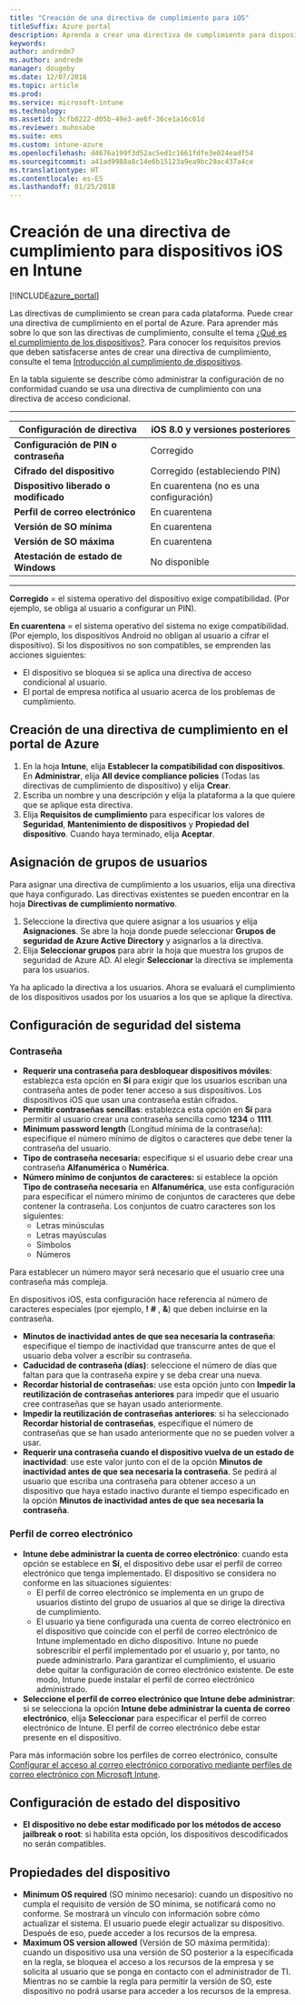 ```yaml
---
title: "Creación de una directiva de cumplimiento para iOS"
titleSuffix: Azure portal
description: Aprenda a crear una directiva de cumplimiento para dispositivos iOS.
keywords: 
author: andredm7
ms.author: andredm
manager: dougeby
ms.date: 12/07/2016
ms.topic: article
ms.prod: 
ms.service: microsoft-intune
ms.technology: 
ms.assetid: 3cfb8222-d05b-49e3-ae6f-36ce1a16c61d
ms.reviewer: muhosabe
ms.suite: ems
ms.custom: intune-azure
ms.openlocfilehash: d4676a199f3d52ac5ed1c1661fdfe3e024eadf54
ms.sourcegitcommit: a41ad9988a8c14e6b15123a9ea9bc29ac437a4ce
ms.translationtype: HT
ms.contentlocale: es-ES
ms.lasthandoff: 01/25/2018
---
```

# <a name="how-to-create-a-device-compliance-policy-for-ios-devices-in-intune"></a>Creación de una directiva de cumplimiento para dispositivos iOS en Intune


[!INCLUDE[azure_portal](./includes/azure_portal.md)]

Las directivas de cumplimiento se crean para cada plataforma.  Puede crear una directiva de cumplimiento en el portal de Azure. Para aprender más sobre lo que son las directivas de cumplimiento, consulte el tema [¿Qué es el cumplimiento de los dispositivos?](device-compliance.md). Para conocer los requisitos previos que deben satisfacerse antes de crear una directiva de cumplimiento, consulte el tema [Introducción al cumplimiento de dispositivos](device-compliance-get-started.md).

En la tabla siguiente se describe cómo administrar la configuración de no conformidad cuando se usa una directiva de cumplimiento con una directiva de acceso condicional.

-------------------------------


| **Configuración de directiva** | **iOS 8.0 y versiones posteriores** |
| --- | --- |
| **Configuración de PIN o contraseña** | Corregido |   
| **Cifrado del dispositivo** | Corregido (estableciendo PIN) |
| **Dispositivo liberado o modificado** | En cuarentena (no es una configuración)
| **Perfil de correo electrónico** | En cuarentena |
|**Versión de SO mínima** | En cuarentena |
| **Versión de SO máxima** | En cuarentena |  
| **Atestación de estado de Windows** | No disponible |  
----------------------------


**Corregido** = el sistema operativo del dispositivo exige compatibilidad. (Por ejemplo, se obliga al usuario a configurar un PIN).

**En cuarentena** = el sistema operativo del sistema no exige compatibilidad. (Por ejemplo, los dispositivos Android no obligan al usuario a cifrar el dispositivo). Si los dispositivos no son compatibles, se emprenden las acciones siguientes:

- El dispositivo se bloquea si se aplica una directiva de acceso condicional al usuario.
- El portal de empresa notifica al usuario acerca de los problemas de cumplimiento.

## <a name="create-a-compliance-policy-in-the-azure-portal"></a>Creación de una directiva de cumplimiento en el portal de Azure

1. En la hoja **Intune**, elija **Establecer la compatibilidad con dispositivos**. En **Administrar**, elija **All device compliance policies** (Todas las directivas de cumplimiento de dispositivo) y elija **Crear**.
2. Escriba un nombre y una descripción y elija la plataforma a la que quiere que se aplique esta directiva.
3. Elija **Requisitos de cumplimiento** para especificar los valores de **Seguridad**, **Mantenimiento de dispositivos** y **Propiedad del dispositivo**. Cuando haya terminado, elija **Aceptar**.

<!--- 4. Choose **Actions for noncompliance** to say what actions should happen when a device is determined as noncompliant with this policy.
5. In the **Actions for noncompliance** blade, choose **Add** to create a new action.  The action parameters blade allows you to specify the action, email recipients that should receive the notification in addition to the user of the device, and the content of the notification that you want to send.
7. The message template option allows you to create several custom emails depending on when the action is set to take. For example, you can create a message for notifications that are sent for the first time and a different message for final warning before access is blocked. The custom messages that you create can be used for all your device compliance policy.
7. Specify the **Grace period** which determines when that action to take place.  For example, you may want to send a notification as soon as the device is evaluated as noncompliant, but allow some time before enforcing the conditional access policy to block access to company resources like SharePoint online.
8. Choose **Add** to finish creating the action.
9. You can create multiple actions and the sequence in which they should occur. Choose **Ok** when you are finished creating all the actions.--->

## <a name="assign-user-groups"></a>Asignación de grupos de usuarios

Para asignar una directiva de cumplimiento a los usuarios, elija una directiva que haya configurado. Las directivas existentes se pueden encontrar en la hoja **Directivas de cumplimiento normativo**.

1. Seleccione la directiva que quiere asignar a los usuarios y elija **Asignaciones**. Se abre la hoja donde puede seleccionar **Grupos de seguridad de Azure Active Directory** y asignarlos a la directiva.
2. Elija **Seleccionar grupos** para abrir la hoja que muestra los grupos de seguridad de Azure AD.  Al elegir **Seleccionar** la directiva se implementa para los usuarios.

Ya ha aplicado la directiva a los usuarios.  Ahora se evaluará el cumplimiento de los dispositivos usados por los usuarios a los que se aplique la directiva.

<!---## Compliance policy settings--->

## <a name="system-security-settings"></a>Configuración de seguridad del sistema

### <a name="password"></a>Contraseña

- **Requerir una contraseña para desbloquear dispositivos móviles**: establezca esta opción en **Sí** para exigir que los usuarios escriban una contraseña antes de poder tener acceso a sus dispositivos. Los dispositivos iOS que usan una contraseña están cifrados.
- **Permitir contraseñas sencillas**: establezca esta opción en **Sí** para permitir al usuario crear una contraseña sencilla como **1234** o **1111**.
- **Minimum password length** (Longitud mínima de la contraseña): especifique el número mínimo de dígitos o caracteres que debe tener la contraseña del usuario.
- **Tipo de contraseña necesaria:** especifique si el usuario debe crear una contraseña **Alfanumérica** o **Numérica**.
- **Número mínimo de conjuntos de caracteres:** si establece la opción **Tipo de contraseña necesaria** en **Alfanumérica**, use esta configuración para especificar el número mínimo de conjuntos de caracteres que debe contener la contraseña. Los conjuntos de cuatro caracteres son los siguientes:
  - Letras minúsculas
  - Letras mayúsculas
  - Símbolos
  - Números

Para establecer un número mayor será necesario que el usuario cree una contraseña más compleja.

En dispositivos iOS, esta configuración hace referencia al número de caracteres especiales (por ejemplo, **!** **#** , **&amp;**) que deben incluirse en la contraseña.

- **Minutos de inactividad antes de que sea necesaria la contraseña**: especifique el tiempo de inactividad que transcurre antes de que el usuario deba volver a escribir su contraseña.
- **Caducidad de contraseña (días)**: seleccione el número de días que faltan para que la contraseña expire y se deba crear una nueva.
- **Recordar historial de contraseñas:** use esta opción junto con **Impedir la reutilización de contraseñas anteriores** para impedir que el usuario cree contraseñas que se hayan usado anteriormente.
- **Impedir la reutilización de contraseñas anteriores**: si ha seleccionado **Recordar historial de contraseñas**, especifique el número de contraseñas que se han usado anteriormente que no se pueden volver a usar.
- **Requerir una contraseña cuando el dispositivo vuelva de un estado de inactividad**: use este valor junto con el de la opción **Minutos de inactividad antes de que sea necesaria la contraseña**. Se pedirá al usuario que escriba una contraseña para obtener acceso a un dispositivo que haya estado inactivo durante el tiempo especificado en la opción **Minutos de inactividad antes de que sea necesaria la contraseña**.

### <a name="email-profile"></a>Perfil de correo electrónico

- **Intune debe administrar la cuenta de correo electrónico**: cuando esta opción se establece en **Sí**, el dispositivo debe usar el perfil de correo electrónico que tenga implementado. El dispositivo se considera no conforme en las situaciones siguientes:
  - El perfil de correo electrónico se implementa en un grupo de usuarios distinto del grupo de usuarios al que se dirige la directiva de cumplimiento.
  - El usuario ya tiene configurada una cuenta de correo electrónico en el dispositivo que coincide con el perfil de correo electrónico de Intune implementado en dicho dispositivo. Intune no puede sobrescribir el perfil implementado por el usuario y, por tanto, no puede administrarlo. Para garantizar el cumplimiento, el usuario debe quitar la configuración de correo electrónico existente. De este modo, Intune puede instalar el perfil de correo electrónico administrado.
- **Seleccione el perfil de correo electrónico que Intune debe administrar**: si se selecciona la opción **Intune debe administrar la cuenta de correo electrónico**, elija **Seleccionar** para especificar el perfil de correo electrónico de Intune. El perfil de correo electrónico debe estar presente en el dispositivo.

Para más información sobre los perfiles de correo electrónico, consulte [Configurar el acceso al correo electrónico corporativo mediante perfiles de correo electrónico con Microsoft Intune](https://docs.microsoft.com/intune-classic/deploy-use/configure-access-to-corporate-email-using-email-profiles-with-microsoft-intune).

## <a name="device-health-settings"></a>Configuración de estado del dispositivo

- **El dispositivo no debe estar modificado por los métodos de acceso jailbreak o root**: si habilita esta opción, los dispositivos descodificados no serán compatibles.

## <a name="device-properties"></a>Propiedades del dispositivo

- **Minimum OS required** (SO mínimo necesario): cuando un dispositivo no cumpla el requisito de versión de SO mínima, se notificará como no conforme. Se mostrará un vínculo con información sobre cómo actualizar el sistema. El usuario puede elegir actualizar su dispositivo. Después de eso, puede acceder a los recursos de la empresa.
- **Maximum OS version allowed** (Versión de SO máxima permitida): cuando un dispositivo usa una versión de SO posterior a la especificada en la regla, se bloquea el acceso a los recursos de la empresa y se solicita al usuario que se ponga en contacto con el administrador de TI. Mientras no se cambie la regla para permitir la versión de SO, este dispositivo no podrá usarse para acceder a los recursos de la empresa.

<!--- ## Next steps

[How to monitor device compliance](device-compliance-monitor.md)--->
